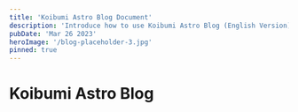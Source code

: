 ```yaml
---
title: 'Koibumi Astro Blog Document'
description: 'Introduce how to use Koibumi Astro Blog (English Version)'
pubDate: 'Mar 26 2023'
heroImage: '/blog-placeholder-3.jpg'
pinned: true
---
```


# Koibumi Astro Blog
